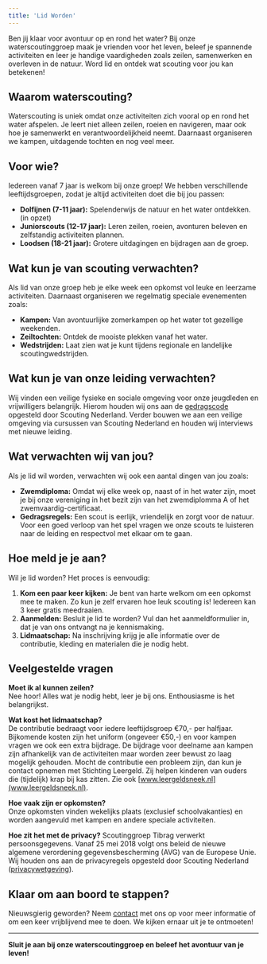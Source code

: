 ```yaml
---
title: 'Lid Worden'
---
```


Ben jij klaar voor avontuur op en rond het water? Bij onze waterscoutinggroep maak je vrienden voor het leven, beleef je spannende activiteiten en leer je handige vaardigheden zoals zeilen, samenwerken en overleven in de natuur. Word lid en ontdek wat scouting voor jou kan betekenen!  

## Waarom waterscouting?  

Waterscouting is uniek omdat onze activiteiten zich vooral op en rond het water afspelen. Je leert niet alleen zeilen, roeien en navigeren, maar ook hoe je samenwerkt en verantwoordelijkheid neemt. Daarnaast organiseren we kampen, uitdagende tochten en nog veel meer.  

## Voor wie?  

Iedereen vanaf 7 jaar is welkom bij onze groep! We hebben verschillende leeftijdsgroepen, zodat je altijd activiteiten doet die bij jou passen:  
- **Dolfijnen (7-11 jaar):** Spelenderwijs de natuur en het water ontdekken. (in opzet)
- **Juniorscouts (12-17 jaar):** Leren zeilen, roeien, avonturen beleven en zelfstandig activiteiten plannen.
- **Loodsen (18-21 jaar):** Grotere uitdagingen en bijdragen aan de groep.

## Wat kun je van scouting verwachten?  

Als lid van onze groep heb je elke week een opkomst vol leuke en leerzame activiteiten. Daarnaast organiseren we regelmatig speciale evenementen zoals:  
- **Kampen:** Van avontuurlijke zomerkampen op het water tot gezellige weekenden.  
- **Zeiltochten:** Ontdek de mooiste plekken vanaf het water.  
- **Wedstrijden:** Laat zien wat je kunt tijdens regionale en landelijke scoutingwedstrijden.

## Wat kun je van onze leiding verwachten?
Wij vinden een veilige fysieke en sociale omgeving voor onze jeugdleden en vrijwilligers belangrijk. Hierom houden wij ons aan de [gedragscode](https://www.scouting.nl/assets/uploads/doorzoekbareBestanden/06.Ondersteuning/Veiligheid/Sociale%20veiligheid/Gedragscode.pdf) opgesteld door Scouting Nederland. Verder bouwen we aan een veilige omgeving via cursussen van Scouting Nederland en houden wij interviews met nieuwe leiding.

## Wat verwachten wij van jou?  

Als je lid wil worden, verwachten wij ook een aantal dingen van jou zoals:  
- **Zwemdiploma:** Omdat wij elke week op, naast of in het water zijn, moet je bij onze vereniging in het bezit zijn van het zwemdiplomma A of het zwemvaardig-certificaat.
- **Gedragsregels:** Een scout is eerlijk, vriendelijk en zorgt voor de natuur. Voor een goed verloop van het spel vragen we onze scouts te luisteren naar de leiding en respectvol met elkaar om te gaan.


## Hoe meld je je aan?  

Wil je lid worden? Het proces is eenvoudig:  
1. **Kom een paar keer kijken:** Je bent van harte welkom om een opkomst mee te maken. Zo kun je zelf ervaren hoe leuk scouting is! Iedereen kan 3 keer gratis meedraaien.
2. **Aanmelden:** Besluit je lid te worden? Vul dan het aanmeldformulier in, dat je van ons ontvangt na je kennismaking.  
3. **Lidmaatschap:** Na inschrijving krijg je alle informatie over de contributie, kleding en materialen die je nodig hebt.

## Veelgestelde vragen  

**Moet ik al kunnen zeilen?**  
Nee hoor! Alles wat je nodig hebt, leer je bij ons. Enthousiasme is het belangrijkst.  

**Wat kost het lidmaatschap?**  
De contributie bedraagt voor iedere leeftijdsgroep €70,- per halfjaar. Bijkomende kosten zijn het uniform (ongeveer €50,-)  en voor kampen vragen we ook een extra bijdrage. 
De bijdrage voor deelname aan kampen zijn afhankelijk van de activiteiten maar worden zeer bewust zo laag mogelijk gehouden.
Mocht de contributie een probleem zijn, dan kun je contact opnemen met Stichting Leergeld. Zij helpen kinderen van ouders die (tijdelijk) krap bij kas zitten. Zie ook [www.leergeldsneek.nl](www.leergeldsneek.nl).

**Hoe vaak zijn er opkomsten?**  
Onze opkomsten vinden wekelijks plaats (exclusief schoolvakanties) en worden aangevuld met kampen en andere speciale activiteiten.

**Hoe zit het met de privacy?**
Scoutinggroep Tibrag verwerkt persoonsgegevens. Vanaf 25 mei 2018 volgt ons beleid de nieuwe algemene verordening gegevensbescherming (AVG) van de Europese Unie.
Wij houden ons aan de privacyregels opgesteld door Scouting Nederland ([privacywetgeving](https://www.scouting.nl/bestuur/juridisch/privacywetgeving)).


## Klaar om aan boord te stappen?
Nieuwsgierig geworden? Neem [contact](https://tibrag.nl/contact) met ons op voor meer informatie of om een keer vrijblijvend mee te doen. We kijken ernaar uit je te ontmoeten!

---

**Sluit je aan bij onze waterscoutinggroep en beleef het avontuur van je leven!**  
